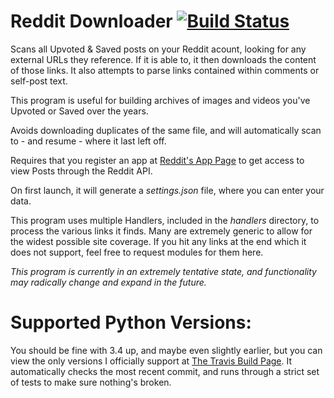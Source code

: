 # Reddit Downloader [![Build Status](https://travis-ci.org/shadowmoose/RedditDownloader.svg?branch=master)](https://travis-ci.org/shadowmoose/RedditDownloader)
Scans all Upvoted &amp; Saved posts on your Reddit acount, looking for any external URLs they reference. If it is able to, it then downloads the content of those links.
It also attempts to parse links contained within comments or self-post text.

This program is useful for building archives of images and videos you've Upvoted or Saved over the years.

Avoids downloading duplicates of the same file, and will automatically scan to - and resume - where it last left off.

Requires that you register an app at [Reddit's App Page](https://www.reddit.com/prefs/apps) to get access to view Posts through the Reddit API.

On first launch, it will generate a *settings.json* file, where you can enter your data.

This program uses multiple Handlers, included in the *handlers* directory, to process the various links it finds. Many are extremely generic to allow for the widest possible site coverage.
If you hit any links at the end which it does not support, feel free to request modules for them here.

*This program is currently in an extremely tentative state, and functionality may radically change and expand in the future.*

# Supported Python Versions:
You should be fine with 3.4 up, and maybe even slightly earlier, but you can view the only versions I officially support at [The Travis Build Page](https://travis-ci.org/shadowmoose/RedditDownloader). It automatically checks the most recent commit, and runs through a strict set of tests to make sure nothing's broken.
